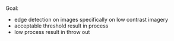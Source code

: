 # 
Goal: 
- edge detection on images specifically on low contrast imagery
- acceptable threshold result in process
- low process result in throw out